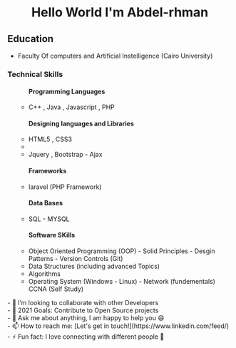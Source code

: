 
 <h1 align="center" color="red">Hello World I'm Abdel-rhman </h1>  
<!--  <img align="right" alt="GIF" width="300" style="border-raduis:50%" height="200" src="https://raw.githubusercontent.com/Kushal997-das/Kushal997-das/master/Profile%20generator/giphy.webp" style="max-width:100%;">  -->
  <h2> Education </h2>
      <ul>
         <li>Faculty Of computers and Artificial Instelligence (Cairo University)</li>
      </ul>
      <h3>Technical Skills</h3>
     <ul>
         <ul>
          <h4>Programming Languages</h4>
            <li>C++ , Java , Javascript , PHP</li>
         </ul>
     <ul>
      <h4>Designing languages and Libraries</h4>
        <li> HTML5 , CSS3 <li>
           <li> Jquery , Bootstrap -  Ajax </li>
     </ul>
     <ul>
      <h4>Frameworks</h4>
      <li> laravel (PHP Framework) </li>
    </ul>
    <ul>
       <h4>Data Bases</h4>
      <li>SQL - MYSQL</li>
    </ul>
    <ul>
     <h4>Software SKills</h4>
     <li>Object Oriented Programming (OOP) -
     Solid Principles - Desgin Patterns - 
     Version Controls (Git)</li>
     <li>Data Structures (including advanced Topics)</li>
     <li>Algorithms</li>
     <li>Operating System (Windows - Linux) - Network (fundementals) CCNA (Self Study)</li>
     </ul>
    </ul>
- 👯 I’m looking to collaborate with other Developers <br/>
- 🥅 2021 Goals: Contribute to Open Source projects </br>
- 💬 Ask me about anything, I am happy to help you 😄 </br>
- 📫 How to reach me: [Let's get in touch!](https://www.linkedin.com/feed/)  </br>
- ⚡ Fun fact: I love connecting with different people 🙌 </br>
